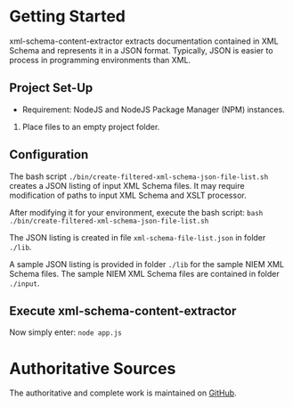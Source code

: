 # Getting Started
xml-schema-content-extractor extracts documentation contained in XML Schema and represents it in a JSON format.  Typically, JSON is easier to process in programming environments than XML.

## Project Set-Up
  * Requirement: NodeJS and NodeJS Package Manager (NPM) instances.
  
  1. Place files to an empty project folder.
      
## Configuration
The bash script `./bin/create-filtered-xml-schema-json-file-list.sh` creates a JSON listing of input XML Schema files.  It may require modification of paths to input XML Schema and XSLT processor.  

After modifying it for your environment, execute the bash script:
  `bash ./bin/create-filtered-xml-schema-json-file-list.sh`

The JSON listing is created in file `xml-schema-file-list.json` in folder `./lib`. 

A sample JSON listing is provided in folder `./lib` for the sample NIEM XML Schema files.  The sample NIEM XML Schema files are contained in folder `./input`.

## Execute xml-schema-content-extractor
Now simply enter:
  `node app.js`

# Authoritative Sources

The authoritative and complete work is maintained on [GitHub](https://github.com/gmoyanollc/xml-schema-content-extractor).
